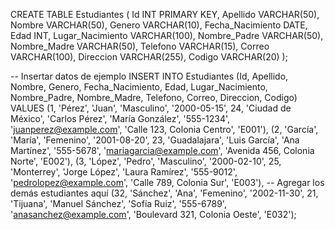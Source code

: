 CREATE TABLE Estudiantes (
    Id INT PRIMARY KEY,
    Apellido VARCHAR(50),
    Nombre VARCHAR(50),
    Genero VARCHAR(10),
    Fecha_Nacimiento DATE,
    Edad INT,
    Lugar_Nacimiento VARCHAR(100),
    Nombre_Padre VARCHAR(50),
    Nombre_Madre VARCHAR(50),
    Telefono VARCHAR(15),
    Correo VARCHAR(100),
    Direccion VARCHAR(255),
    Codigo VARCHAR(20)
);

-- Insertar datos de ejemplo
INSERT INTO Estudiantes (Id, Apellido, Nombre, Genero, Fecha_Nacimiento, Edad, Lugar_Nacimiento, Nombre_Padre, Nombre_Madre, Telefono, Correo, Direccion, Codigo) VALUES
(1, 'Pérez', 'Juan', 'Masculino', '2000-05-15', 24, 'Ciudad de México', 'Carlos Pérez', 'María González', '555-1234', 'juanperez@example.com', 'Calle 123, Colonia Centro', 'E001'),
(2, 'García', 'María', 'Femenino', '2001-08-20', 23, 'Guadalajara', 'Luis García', 'Ana Martínez', '555-5678', 'mariagarcia@example.com', 'Avenida 456, Colonia Norte', 'E002'),
(3, 'López', 'Pedro', 'Masculino', '2000-02-10', 25, 'Monterrey', 'Jorge López', 'Laura Ramírez', '555-9012', 'pedrolopez@example.com', 'Calle 789, Colonia Sur', 'E003'),
-- Agregar los demás estudiantes aquí
(32, 'Sánchez', 'Ana', 'Femenino', '2002-11-30', 21, 'Tijuana', 'Manuel Sánchez', 'Sofía Ruiz', '555-6789', 'anasanchez@example.com', 'Boulevard 321, Colonia Oeste', 'E032');
